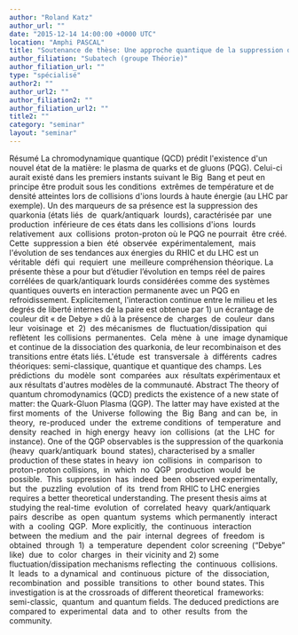 ```yaml
---
author: "Roland Katz"
author_url: ""
date: "2015-12-14 14:00:00 +0000 UTC"
location: "Amphi PASCAL"
title: "Soutenance de thèse: Une approche quantique de la suppression dynamique des quarkonia dans les collisions d’ions lourds à haute énergie"
author_filiation: "Subatech (groupe Théorie)"
author_filiation_url: ""
type: "spécialisé"
author2: ""
author_url2: ""
author_filiation2: ""
author_filiation_url2: ""
title2: ""
category: "seminar" 
layout: "seminar"
---
```

Résumé  La chromodynamique quantique (QCD) prédit l'existence d'un nouvel état de la matière: le plasma de quarks et de gluons (PQG). Celui-ci aurait existé dans les premiers instants suivant le Big  Bang et peut en principe être produit sous les conditions  extrêmes de température et de  densité atteintes lors de collisions d'ions lourds à haute énergie (au LHC par exemple). Un des marqueurs de sa présence est la suppression des quarkonia (états liés  de  quark/antiquark  lourds), caractérisée par  une production  inférieure de ces états dans les collisions d'ions  lourds relativement  aux  collisions  proton-proton où le PQG ne pourrait  être créé. Cette  suppression a bien  été  observée  expérimentalement,  mais  l'évolution de ses tendances aux énergies du RHIC et du LHC est un  véritable  défi  qui  requiert  une  meilleure compréhension théorique. La présente thèse a pour but d’étudier l’évolution en temps réel de paires corrélées de quark/antiquark lourds considérées comme des systèmes quantiques ouverts en interaction permanente avec un PQG en refroidissement. Explicitement, l'interaction continue entre le milieu et les degrés de liberté internes de la paire est obtenue par 1) un écrantage de couleur dit « de Debye » dû à la présence de  charges  de  couleur  dans  leur  voisinage  et  2)  des mécanismes  de  fluctuation/dissipation  qui  reflètent  les collisions  permanentes.  Cela  mène  à  une  image dynamique et continue de la dissociation des quarkonia, de leur recombinaison et des transitions entre états liés. L'étude  est  transversale  à  différents  cadres  théoriques: semi-classique, quantique et quantique des champs. Les prédictions  du  modèle  sont  comparées  aux  résultats expérimentaux et aux résultats d'autres modèles de la communauté.  Abstract  The theory of quantum chromodynamics (QCD) predicts the existence of a new state of matter: the Quark-Gluon Plasma (QGP). The latter may have existed at the first moments  of  the  Universe  following  the  Big  Bang  and can  be,  in  theory,  re-produced  under  the  extreme conditions  of  temperature  and  density  reached  in  high energy  heavy  ion  collisions  (at  the  LHC  for  instance). One of the QGP observables is the suppression of the quarkonia  (heavy  quark/antiquark  bound  states), characterised by a smaller production of these states in heavy  ion  collisions  in  comparison  to  proton-proton collisions,  in  which  no  QGP  production  would  be possible.  This  suppression  has  indeed  been  observed experimentally,  but  the  puzzling  evolution  of  its  trend from RHIC to LHC energies requires a better theoretical understanding. The present thesis aims at studying the real-time  evolution  of  correlated  heavy  quark/antiquark pairs  describe  as  open  quantum  systems  which permanently  interact  with  a  cooling  QGP.  More explicitly,  the  continuous  interaction  between  the medium  and  the  pair  internal  degrees  of  freedom  is obtained  through  1)  a  temperature  dependent  color screening  (“Debye”  like)  due  to  color  charges  in  their vicinity and 2) some fluctuation/dissipation mechanisms reflecting  the  continuous  collisions.  It  leads  to  a dynamical  and  continuous  picture  of  the  dissociation, recombination  and  possible  transitions  to  other  bound states. This investigation is at the crossroads of different theoretical  frameworks:  semi-classic,  quantum  and quantum fields. The deduced predictions are compared to  experimental  data  and  to  other  results  from  the community.
